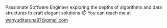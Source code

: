 Passionate Software Engineer exploring the depths of algorithms and data structures to craft elegant solutions
📫 You can reach me at wahyuditaruna97@gmail.com

<!---
tarunawahyudi/tarunawahyudi is a ✨ special ✨ repository because its `README.md` (this file) appears on your GitHub profile.
You can click the Preview link to take a look at your changes.
--->
